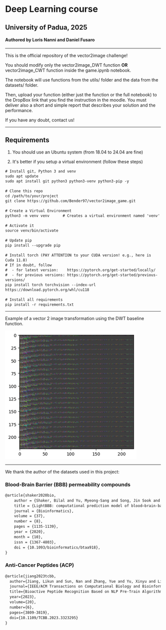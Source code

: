 # Deep Learning course
## University of Padua, 2025

#### Authored by Loris Nanni and Daniel Fusaro

---

This is the official repository of the vector2image challenge!

You should modify only the vector2image_DWT function <b>OR</b> vector2image_CWT function inside the game.ipynb notebook.

The notebook will use functions from the utils/ folder and the data from the datasets/ folder.

Then, upload your function (either just the function or the full notebook) to the DropBox link that you find the instruction in the moodle.
You must deliver also a short and simple report that describes your solution and the performance.

If you have any doubt, contact us!

---
## Requirements

1) You should use an Ubuntu system (from 18.04 to 24.04 are fine)

2) It's better if you setup a virtual environment (follow these steps)

```shell
# Install git, Python 3 and venv
sudo apt update
sudo apt install git python3 python3-venv python3-pip -y 

# Clone this repo
cd /path/to/your/project  
git clone https://github.com/Bender97/vector2image_game.git

# Create a Virtual Environment
python3 -m venv venv      # Creates a virtual environment named 'venv'

# Activate it
source venv/bin/activate

# Update pip
pip install --upgrade pip

# Install torch (PAY ATTENTION to your CUDA version! e.g., here is Cuda 11.8)
# If in doubt, follow
#  - for latest version:    https://pytorch.org/get-started/locally/
#  - for previous versions: https://pytorch.org/get-started/previous-versions/
pip install torch torchvision --index-url https://download.pytorch.org/whl/cu118

# Install all requirements
pip install -r requirements.txt

```
--- 

Example of a vector 2 image transformation using the DWT baseline function.

![DWT Baseline Example](pics/dwt_baseline_example.png)


---

We thank the author of the datasets used in this project:

### Blood-Brain Barrier (BBB) permeability compounds
```latex
@article{shaker2020bio,
    author = {Shaker, Bilal and Yu, Myeong-Sang and Song, Jin Sook and Ahn, Sunjoo and Ryu, Jae Yong and Oh, Kwang-Seok and Na, Dokyun},
    title = {LightBBB: computational prediction model of blood–brain-barrier penetration based on LightGBM},
    journal = {Bioinformatics},
    volume = {37},
    number = {8},
    pages = {1135-1139},
    year = {2020},
    month = {10},
    issn = {1367-4803},
    doi = {10.1093/bioinformatics/btaa918},
}
```

### Anti-Cancer Peptides (ACP)
```latex
@article{jiang2023tcbb,
  author={Jiang, Likun and Sun, Nan and Zhang, Yue and Yu, Xinyu and Liu, Xiangrong},
  journal={IEEE/ACM Transactions on Computational Biology and Bioinformatics}, 
  title={Bioactive Peptide Recognition Based on NLP Pre-Train Algorithm}, 
  year={2023},
  volume={20},
  number={6},
  pages={3809-3819},
  doi={10.1109/TCBB.2023.3323295}
}
```